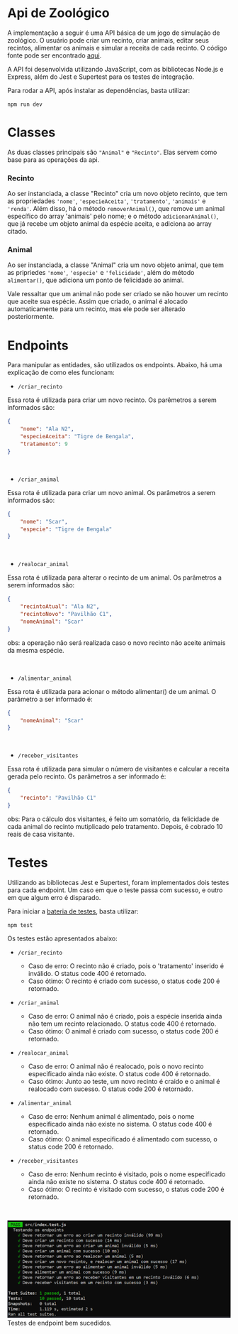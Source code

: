 # Api de Zoológico

A implementação a seguir é uma API básica de um jogo de simulação de zoológico. O usuário pode criar um recinto, criar animais, editar seus recintos, alimentar os animais e simular a receita de cada recinto. O código fonte pode ser encontrado [aqui](.src/index.js).

A API foi desenvolvida utilizando JavaScript, com as bibliotecas Node.js e Express, além do Jest e Supertest para os testes de integração.

Para rodar a API, após instalar as dependências, basta utilizar:
```
npm run dev
```

# Classes
As duas classes principais são `"Animal"` e `"Recinto"`. Elas servem como base para as operações da api.

### Recinto
Ao ser instanciada, a classe "Recinto" cria um novo objeto recinto, que tem as propriedades `'nome'`, `'especieAceita'`, `'tratamento'`, `'animais'` e `'renda'`. Além disso, há o método `removerAnimal()`, que remove um animal específico do array 'animais' pelo nome; e o método `adicionarAnimal()`, que já recebe um objeto animal da espécie aceita, e adiciona ao array citado.

### Animal
Ao ser instanciada, a classe "Animal" cria um novo objeto animal, que tem as pripriedes `'nome'`, `'especie'` e `'felicidade'`, além do método `alimentar()`, que adiciona um ponto de felicidade ao animal. 

Vale ressaltar que um animal não pode ser criado se não houver um recinto que aceite sua espécie. Assim que criado, o animal é alocado automaticamente para um recinto, mas ele pode ser alterado posteriormente.

# Endpoints
Para manipular as entidades, são utilizados os endpoints. Abaixo, há uma explicação de como eles funcionam: 

- `/criar_recinto`

Essa rota é utilizada para criar um novo recinto. Os parêmetros a serem informados são:

```json
{
    "nome": "Ala N2",
    "especieAceita": "Tigre de Bengala",
    "tratamento": 9
}
```
<br>

- `/criar_animal`

Essa rota é utilizada para criar um novo animal. Os parâmetros a serem informados são:

```json
{
    "nome": "Scar",
    "especie": "Tigre de Bengala"
}
```
<br>

- `/realocar_animal`

Essa rota é utilizada para alterar o recinto de um animal. Os parâmetros a serem informados são:

```json
{
    "recintoAtual": "Ala N2",
    "recintoNovo": "Pavilhão C1",
    "nomeAnimal": "Scar"
}
```
obs: a operação não será realizada caso o novo recinto não aceite animais da mesma espécie.

<br>

- `/alimentar_animal`

Essa rota é utilizada para acionar o método alimentar() de um animal. O parâmetro a ser informado é:

```json
{
    "nomeAnimal": "Scar"
}
```
<br>

- `/receber_visitantes`

Essa rota é utilizada para simular o número de visitantes e calcular a receita gerada pelo recinto.
Os parâmetros a ser informado é:

```json
{
    "recinto": "Pavilhão C1"
}
```
obs: Para o cálculo dos visitantes, é feito um somatório, da felicidade de cada animal do recinto mutiplicado pelo tratamento. Depois, é cobrado 10 reais de casa visitante.

# Testes

Utilizando as bibliotecas Jest e Supertest, foram implementados dois testes para cada endpoint. Um caso em que o teste passa com sucesso, e outro em que algum erro é disparado.

Para iniciar a [bateria de testes](./src/index.test.js), basta utilizar:
```
npm test
```
Os testes estão apresentados abaixo: 

- `/criar_recinto`
    - Caso de erro: O recinto não é criado, pois o 'tratamento' inserido é inválido. O status code 400 é retornado. 
    - Caso ótimo: O recinto é criado com sucesso, o status code 200 é retornado.


- `/criar_animal`
    - Caso de erro: O animal não é criado, pois a espécie inserida ainda não tem um recinto relacionado. O status code 400 é retornado.
    - Caso ótimo: O animal é criado com sucesso, o status code 200 é retornado.


- `/realocar_animal`
    - Caso de erro: O animal não é realocado, pois o novo recinto especificado ainda não existe. O status code 400 é retornado.
    - Caso ótimo: Junto ao teste, um novo recinto é craido e o animal é realocado com sucesso. O status code 200 é retornado.


- `/alimentar_animal`
    - Caso de erro: Nenhum animal é alimentado, pois o nome especificado ainda não existe no sistema. O status code 400 é retornado.
    - Caso ótimo: O animal especificado é alimentado com sucesso, o status code 200 é retornado.

- `/receber_visitantes`
    - Caso de erro: Nenhum recinto é visitado, pois o nome especificado ainda não existe no sistema. O status code 400 é retornado.
    - Caso ótimo: O recinto é visitado com sucesso, o status code 200 é retornado.

<br>

![Testes terminal](testes.png)
Testes de endpoint bem sucedidos.